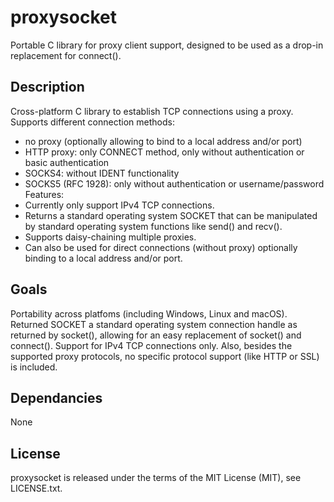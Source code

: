 proxysocket
===========
Portable C library for proxy client support, designed to be used as a drop-in replacement for connect().

Description
-----------
Cross-platform C library to establish TCP connections using a proxy.
Supports different connection methods:
 - no proxy (optionally allowing to bind to a local address and/or port)
 - HTTP proxy: only CONNECT method, only without authentication or basic authentication
 - SOCKS4: without IDENT functionality
 - SOCKS5 (RFC 1928): only without authentication or username/password
Features:
 - Currently only support IPv4 TCP connections.
 - Returns a standard operating system SOCKET that can be manipulated by standard operating system functions like send() and recv().
 - Supports daisy-chaining multiple proxies.
 - Can also be used for direct connections (without proxy) optionally binding to a local address and/or port.
 
Goals
-----
Portability across platfoms (including Windows, Linux and macOS).
Returned SOCKET a standard operating system connection handle as returned by socket(), allowing for an easy replacement of socket() and connect().
Support for IPv4 TCP connections only. Also, besides the supported proxy protocols, no specific protocol support (like HTTP or SSL) is included.

Dependancies
------------
None

License
-------
proxysocket is released under the terms of the MIT License (MIT), see LICENSE.txt.

